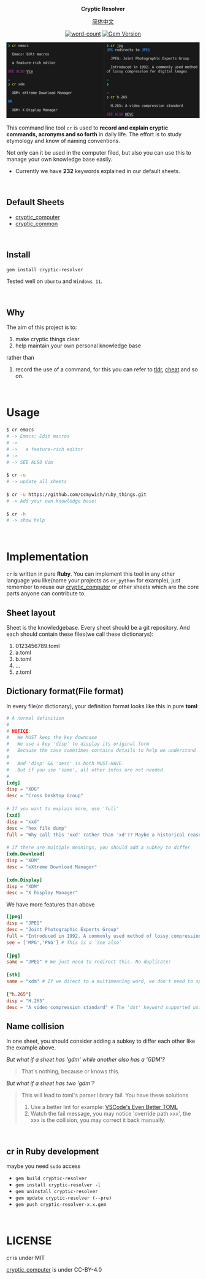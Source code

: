 <div align="center">

**Cryptic Resolver**

[简体中文](README-CN.md)

[![word-count](https://img.shields.io/badge/Keywords%20Inlcuded-232-brightgreen)](#default-sheets)
[![Gem Version](https://badge.fury.io/rb/cryptic-resolver.svg)](https://rubygems.org/gems/cryptic-resolver) 
 
![screenshot](./images/screenshot.png)

</div>

This command line tool `cr` is used to **record and explain cryptic commands, acronyms and so forth** in daily life.
The effort is to study etymology and know of naming conventions.

Not only can it be used in the computer filed, but also you can use this to manage your own knowledge base easily.

- Currently we have **232** keywords explained in our default sheets.

<br>


<a name="default-sheets"></a> 
## Default Sheets

- [cryptic_computer]
- [cryptic_common]

<br>


## Install

```bash
gem install cryptic-resolver
```

Tested well on `Ubuntu` and `Windows 11`.

<br>

## Why

The aim of this project is to:

1. make cryptic things clear
2. help maintain your own personal knowledge base

rather than

1. record the use of a command, for this you can refer to [tldr], [cheat] and so on. 

<br>

# Usage

```bash
$ cr emacs
# -> Emacs: Edit macros
# ->
# ->   a feature-rich editor
# ->
# -> SEE ALSO Vim 

$ cr -u 
# -> update all sheets

$ cr -u https://github.com/ccmywish/ruby_things.git
# -> Add your own knowledge base! 

$ cr -h
# -> show help
```


<br>

# Implementation

`cr` is written in pure **Ruby**. You can implement this tool in any other language you like(name your projects as `cr_python` for example), just remember to reuse our [cryptic_computer] or other sheets which are the core parts anyone can contribute to.

## Sheet layout

Sheet is the knowledgebase. Every sheet should be a git repository. And each should contain these files(we call these dictionarys):

1. 0123456789.toml
2. a.toml
3. b.toml
3. ...
4. z.toml

## Dictionary format(File format)

In every file(or dictionary), your definition format looks like this in pure **toml**:
```toml
# A normal definition
#
# NOTICE: 
#   We MUST keep the key downcase
#   We use a key 'disp' to display its original form 
#   Because the case sometimes contains details to help we understand
#
#   And 'disp' && 'desc' is both MUST-HAVE. 
#   But if you use 'same', all other infos are not needed.   
#
[xdg]
disp = "XDG"
desc = "Cross Desktop Group"

# If you want to explain more, use 'full'
[xxd]
disp = "xxd"
desc = "hex file dump"
full = "Why call this 'xxd' rather than 'xd'?? Maybe a historical reason"

# If there are multiple meanings, you should add a subkey to differ
[xdm.Download]
disp = "XDM"
desc = "eXtreme Download Manager"

[xdm.Display]
disp = "XDM"
desc = "X Display Manager"
```

We have more features than above
```toml
[jpeg]
disp = "JPEG"
desc = "Joint Photographic Experts Group"
full = "Introduced in 1992. A commonly used method of lossy compression for digital images"
see = ['MPG','PNG'] # This is a `see also`

[jpg]
same = "JPEG" # We just need to redirect this. No duplicate!

[sth]
same = "xdm" # If we direct to a multimeaning word, we don't need to specify its category(subkey).

["h.265"]
disp = "H.265"
desc = "A video compression standard" # The 'dot' keyword supported using quoted strings

```

## Name collision

In one sheet, you should consider adding a subkey to differ each other like the example above.

*But what if a sheet has 'gdm' while another also has a 'GDM'?*

> That's nothing, because cr knows this.

*But what if a sheet has two 'gdm'?* 

> This will lead to toml's parser library fail. You have these solutions
> 1. Use a better lint for example: [VSCode's Even Better TOML](https://github.com/tamasfe/taplo)
> 2. Watch the fail message, you may notice 'override path xxx', the xxx is the collision, you may correct it back manually.


<br>

## cr in Ruby development

maybe you need `sudo` access

- `gem build cryptic-resolver`
- `gem install cryptic-resolver -l`
- `gem uninstall cryptic-resolver`
- `gem update cryptic-resolver (--pre)`
- `gem push cryptic-resolver-x.x.gem`

<br>

# LICENSE
cr is under MIT

[cryptic_computer] is under CC-BY-4.0


[cryptic_computer]: https://github.com/cryptic-resolver/cryptic_computer
[cryptic_common]: https://github.com/cryptic-resolver/cryptic_common
[tldr]: https://github.com/tldr-pages/tldr
[cheat]: https://github.com/cheat/cheat
